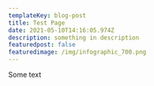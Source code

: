 ```yaml
---
templateKey: blog-post
title: Test Page
date: 2021-05-10T14:16:05.974Z
description: something in description
featuredpost: false
featuredimage: /img/infographic_700.png
---
```

Some text